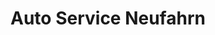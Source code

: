 ---
title: "Auto Service Neufahrn"
url: /neufahrn-bei-freising/auto-service-neufahrn/
shop: Autowerkstatt
---
